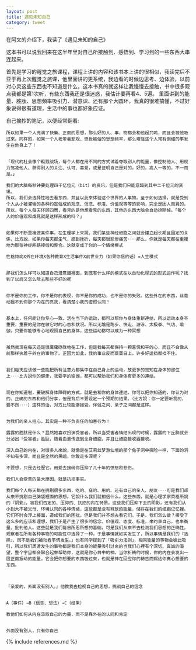 ```yaml
---
layout: post
title: 遇见未知自己
category: tweet
---
```



在阿文的介绍下，我读了《遇见未知的自己》

这本书可以说我回来在这半年里对自己所接触到、感悟到、学习到的一些东西大串连起来。

首先是学习的醒觉之旅课程，课程上讲的内容和该书本上讲的很相似，我读完后不亚于再上次醒觉之旅课，他里面讲的更系统，我边看的时候边思考、边体验，以前对心灵这些东西也不知道是什么，这本书真的就这样让我慢慢去接触，书中很多观点我都是第1次听，有些东西我还是很迷惑，我估计要再看4、5遍。
里面讲到的能量、胜肽、思想頻率吸引力、潜意识、还有那个大圆环，我真的很难搞懂，不过好象说得很有道理，生活中的事也都好象应证。


自己摘抄的笔记，以便经常翻看:


	所以如果一个人充满了快樂、正面的思想，那么好的人、事、物都会和他起共鸣，而且会被他吸过來。同样的，如果一个人老带着悲观、愤世嫉俗的思想频率，那么难怪这个人常有倒楣的事发生在他身上了！


	「现代的社会像个殺戮战场，每个人都在用不同的方式试着夺取别人的能量，像控制他人、用权力驾凌他人、获得别人的关注、认可、喜爱，或是证明自己是对的，好的，高人一等的，不一而足。」

	我们的大脑每秒钟要处理四千亿位元（bit）的资讯，但是我们只能意識到其中二千位元的资讯。
    所以，我们会选择性地去看东西，并且以此來体验这个世界的人事物。至于如何选择，就是受到个人从小被灌输的各种约定俗成的观念、信念、标准、价值观等等的影响，完全是因人而異的。所以，每个人每天环顾四周，看見的是他想看見的东西，其他的东西大脑会自动排除掉。「每个人的价值观和成見就是这样形成的吗？」


    如果你不断重複做某件事，在生理学上來說，我们某些神经细胞之间就会建立起长期且固定的关係，比方說，如果你每天都生气，感到挫折，每天都很悲惨痛苦‥‥那么，你就是每天都在重複地为那张神经网路接线和整合。这就变成了你的一个情绪模式

    性格倾向X外在环境X各种教育X生活事件X前世业力（如果你信的话）=人生模式


    那我们怎么样可以知道自己潜意識裡面，到底有什么样的模式在以自动化程式的形式运作呢？找到了以后又怎么除去那些不好的呢


    你不是你的工作，你不是你的表现，你不是你的成功，也不是你的失败。这些外在的东西，丝毫动摇不到你那个内在的真我，看清楚小我的虚假认同！


    基本上，任何能让你专心一致、活在当下的运动，都可以帮你与身体重新連结，所以运动本身不重要，重要的是你在做它时的心态和狀况。所以无論是跑步、快走、游泳、太极拳、气功、瑜伽，只要你能够专心地观照自己的身体，这些运动都可以成为一种冥想


    虽然我现在每天还是很庸庸碌碌地在工作，但是我每天都保持一颗喜悦和平的心，而且不会像从前那样执着于外在的事物了。正因为如此，我的事业反而蒸蒸日上，许多好运挡都挡不住。

    
    我们每天应该做一些能把所有注意力都集中在自己身上的运动，放更多的觉知在身体的部位上‥‥比方說你的健走，我要学的瑜伽，都可以帮助我们和身体有更多的連结。


    现在你知道啦，要破解身体障碍的方式，就是去和你的身体連结。你可以把你知道的，你认为对的、正确的东西和他们分享，但是背后不要设定一个预期的结果。（比方說：你一定要听我的，要不然‥‥）这样的话，对方比较能够接受。伴侣之间、亲子之间都是这样。


    为我们的亲人担心，其实是一种不负责任的加害行为！

    露露的胜肽是什么？显然她喜欢扮演受害者。所以当受害者情结出现的时候，露露的下丘脑就会分泌出「受害者」胜肽，随着血液传送到全身细胞，并且让细胞接收器接收。

    深入自己的内在，对很多人來說，就像是在艾莉丝梦游仙境的那个兔子洞中探险一样，下面的洞不知有多深，而且是全然的黑暗，你敢走多深呢？

    不要想，只是去经歷它。用爱去接纳你压抑了几十年的愤怒和悲伤。
    
    我们人会受苦的最大原因，就是抗拒事实。

    我们每个人每天都在挑剔很多东西，吃的、穿的、用的、还有自己的亲人、朋友‥‥可是我们却从來不挑剔自己脑袋裡面的思想。它說什么我们就相信什么。这些东西，就是心理学家荣格所說的『阴影』，被我们否定的、压抑的、抗拒的内在特质。这些我们压抑下去的阴影，还有我们从小到大不被父母、环境认同的各种情绪，这些都是没有释放的能量，储存在我们的细胞记忆裡。它们不时会浮上檯面，造成我们的困扰，但是我们并不想去看它们。于是，我们怎么做？接受了这么多的应该和理想，我们于是产生了很多的信念、价值观、态度、标准，來约束自己，也來衡量、批判他人。这些就是我们每日所思所想的基础，可是我们从來不去检测我们思想的正确性。观察者在所有各种事物的可能性中选择了一种，于是事情就如实发生了，所以事情是我们的『选择』，而不是我们被动看事情发生。」也有同学提到了「吸引力法则」，相同能量的事物会彼此吸引，所以我们周遭发生的事物都是我们本身的能量吸引过來的当我们心裡有个深切、真诚的渴望，整个宇宙都会聯合起來帮助你，这就是你心目中的神。当你祈祷的时候，你的内在会发出一股正面振动的能量，它会把你想要的东西吸过來，也就是神在回应你的祷告而赐给你真心想要的东西。

 

    『亲爱的，外面没有别人。』他教我去检视自己的思想，挑战自己的信念


    A（事件）→B（信念、想法）→C（结果）

    教他们如何从内在汲取自己的力量，而不是靠外在的认同和肯定


    外面没有别人，只有你自己

 

{% include references.md %}